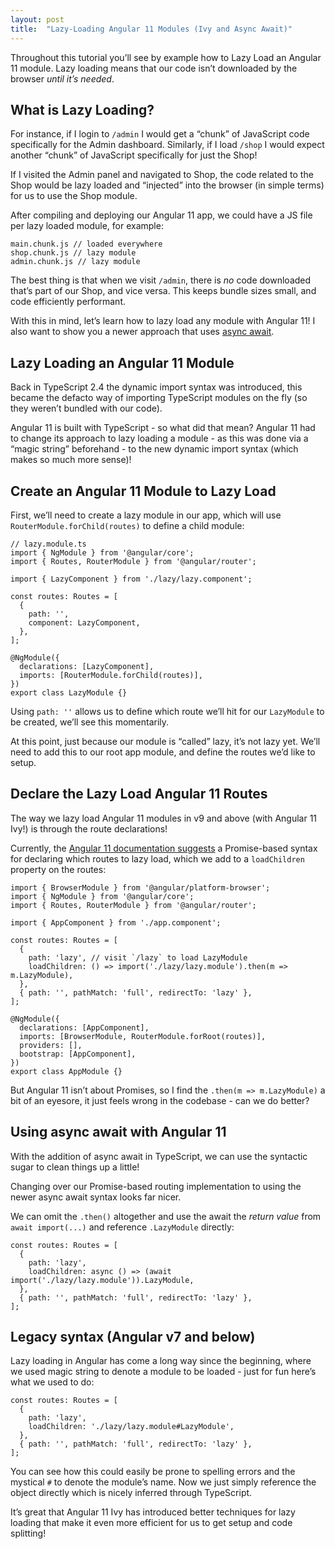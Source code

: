 ```yaml
---
layout: post
title:  "Lazy-Loading Angular 11 Modules (Ivy and Async Await)"
---
```


Throughout this tutorial you’ll see by example how to Lazy Load an Angular 11 module. Lazy loading means that our code isn’t downloaded by the browser  _until it’s needed_.

## What is Lazy Loading?

For instance, if I login to  `/admin`  I would get a “chunk” of JavaScript code specifically for the Admin dashboard. Similarly, if I load  `/shop`  I would expect another “chunk” of JavaScript specifically for just the Shop!

If I visited the Admin panel and navigated to Shop, the code related to the Shop would be lazy loaded and “injected” into the browser (in simple terms) for us to use the Shop module.

After compiling and deploying our Angular 11 app, we could have a JS file per lazy loaded module, for example:

```
main.chunk.js // loaded everywhere
shop.chunk.js // lazy module
admin.chunk.js // lazy module

```

The best thing is that when we visit  `/admin`, there is  _no_  code downloaded that’s part of our Shop, and vice versa. This keeps bundle sizes small, and code efficiently performant.

With this in mind, let’s learn how to lazy load any module with Angular 11! I also want to show you a newer approach that uses  [async await](https://developer.mozilla.org/en-US/docs/Learn/JavaScript/Asynchronous/Async_await).

## Lazy Loading an Angular 11 Module

Back in TypeScript 2.4 the  dynamic import syntax was introduced, this became the defacto way of importing TypeScript modules on the fly (so they weren’t bundled with our code).

Angular 11 is built with TypeScript - so what did that mean? Angular 11 had to change its approach to lazy loading a module - as this was done via a “magic string” beforehand - to the new dynamic import syntax (which makes so much more sense)!

## Create an Angular 11 Module to Lazy Load

First, we’ll need to create a lazy module in our app, which will use  `RouterModule.forChild(routes)`  to define a child module:

```
// lazy.module.ts
import { NgModule } from '@angular/core';
import { Routes, RouterModule } from '@angular/router';

import { LazyComponent } from './lazy/lazy.component';

const routes: Routes = [
  {
    path: '',
    component: LazyComponent,
  },
];

@NgModule({
  declarations: [LazyComponent],
  imports: [RouterModule.forChild(routes)],
})
export class LazyModule {}

```

Using  `path: ''`  allows us to define which route we’ll hit for our  `LazyModule`  to be created, we’ll see this momentarily.

At this point, just because our module is “called” lazy, it’s not lazy yet. We’ll need to add this to our root app module, and define the routes we’d like to setup.

## Declare the Lazy Load Angular 11 Routes

The way we lazy load Angular 11 modules in v9 and above (with Angular 11 Ivy!) is through the route declarations!

Currently, the  [Angular 11 documentation suggests](https://angular.io/guide/lazy-loading-ngmodules)  a Promise-based syntax for declaring which routes to lazy load, which we add to a  `loadChildren`  property on the routes:

```
import { BrowserModule } from '@angular/platform-browser';
import { NgModule } from '@angular/core';
import { Routes, RouterModule } from '@angular/router';

import { AppComponent } from './app.component';

const routes: Routes = [
  {
    path: 'lazy', // visit `/lazy` to load LazyModule
    loadChildren: () => import('./lazy/lazy.module').then(m => m.LazyModule),
  },
  { path: '', pathMatch: 'full', redirectTo: 'lazy' },
];

@NgModule({
  declarations: [AppComponent],
  imports: [BrowserModule, RouterModule.forRoot(routes)],
  providers: [],
  bootstrap: [AppComponent],
})
export class AppModule {}

```

But Angular 11 isn’t about Promises, so I find the  `.then(m => m.LazyModule)`  a bit of an eyesore, it just feels wrong in the codebase - can we do better?

## Using async await with Angular 11 

With the addition of async await in TypeScript, we can use the syntactic sugar to clean things up a little!

Changing over our Promise-based routing implementation to using the newer async await syntax looks far nicer.

We can omit the  `.then()`  altogether and use the await the  _return value_  from  `await import(...)`  and reference  `.LazyModule`  directly:

```
const routes: Routes = [
  {
    path: 'lazy',
    loadChildren: async () => (await import('./lazy/lazy.module')).LazyModule,
  },
  { path: '', pathMatch: 'full', redirectTo: 'lazy' },
];

```

## Legacy syntax (Angular v7 and below)

Lazy loading in Angular has come a long way since the beginning, where we used magic string to denote a module to be loaded - just for fun here’s what we used to do:

```
const routes: Routes = [
  {
    path: 'lazy',
    loadChildren: './lazy/lazy.module#LazyModule',
  },
  { path: '', pathMatch: 'full', redirectTo: 'lazy' },
];

```

You can see how this could easily be prone to spelling errors and the mystical  `#`  to denote the module’s name. Now we just simply reference the object directly which is nicely inferred through TypeScript.

It’s great that Angular 11 Ivy has introduced better techniques for lazy loading that make it even more efficient for us to get setup and code splitting!
